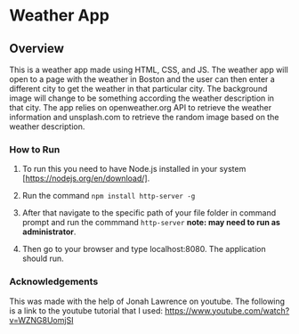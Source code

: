 # Weather App

## Overview

This is a weather app made using HTML, CSS, and JS. The weather app will open to a page with the weather in Boston and the user can then enter a different city to get the weather in that particular city. The background image will change to be something according the weather description in that city. The app relies on openweather.org API to retrieve the weather information and unsplash.com to retrieve the random image based on the weather description. 

### How to Run

1. To run this you need to have Node.js installed in your system [https://nodejs.org/en/download/]. 

2. Run the command `npm install http-server -g`

3. After that navigate to the specific path of your file folder in command prompt and run the commmand `http-server` **note: may need to run as administrator**.
 
4. Then go to your browser and type localhost:8080. The application should run.

### Acknowledgements

This was made with the help of Jonah Lawrence on youtube. The following is a link to the youtube tutorial that I used: 
https://www.youtube.com/watch?v=WZNG8UomjSI
